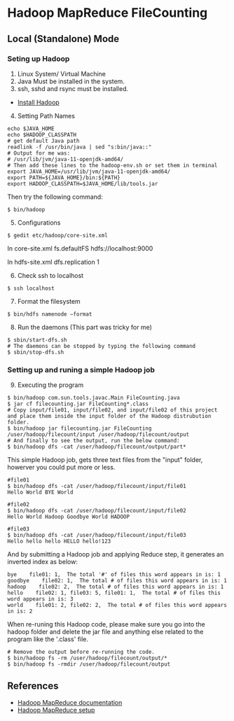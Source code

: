 # Hadoop MapReduce FileCounting


## Local (Standalone) Mode


### Seting up Hadoop

1. Linux System/ Virtual Machine
2. Java Must be installed in the system.
3. ssh, sshd and rsync must be installed.

* [Install Hadoop](http://www.apache.org/dyn/closer.cgi/hadoop/common/)

4. Setting Path Names
```shell
echo $JAVA_HOME
echo $HADOOP_CLASSPATH
# get default Java path
readlink -f /usr/bin/java | sed "s:bin/java::"
# Output for me was:
# /usr/lib/jvm/java-11-openjdk-amd64/
# Then add these lines to the hadoop-env.sh or set them in terminal
export JAVA_HOME=/usr/lib/jvm/java-11-openjdk-amd64/
export PATH=${JAVA_HOME}/bin:${PATH}
export HADOOP_CLASSPATH=$JAVA_HOME/lib/tools.jar

 ```
Then try the following command:
 ```shell
$ bin/hadoop
 ```
 5. Configurations
 ```shell
$ gedit etc/hadoop/core-site.xml
 ```
 In core-site.xml
<configuration>
    <property>
    <name>fs.defaultFS</name>
    <value>hdfs://localhost:9000</value>
    </property>
</configuration>

In hdfs-site.xml
<configuration>
<property>
<name>dfs.replication</name>
<value>1</value>
</property>

6. Check ssh to localhost
```shell
$ ssh localhost
```
7. Format the filesystem
```shell
$ bin/hdfs namenode –format
```
8. Run the daemons
(This part was tricky for me)
```shell
$ sbin/start-dfs.sh
# The daemons can be stopped by typing the following command
$ sbin/stop-dfs.sh
```
### Setting up and runing a simple Hadoop job
9. Executing the program
```shell
$ bin/hadoop com.sun.tools.javac.Main FileCounting.java
$ jar cf filecounting.jar FileCounting*.class
# Copy input/file01, input/file02, and input/file02 of this project and place them inside the input folder of the Hadoop distrubution folder.
$ bin/hadoop jar filecounting.jar FileCounting /user/hadoop/filecount/input /user/hadoop/filecount/output
# And finally to see the output, run the below command:
$ bin/hadoop dfs -cat /user/hadoop/filecount/output/part*
```

This simple Hadoop job, gets three text files from the "input" folder, howerver you could put more or less.
```shell
#file01
$ bin/hadoop dfs -cat /user/hadoop/filecount/input/file01
Hello World BYE World
```
```shell
#file02
$ bin/hadoop dfs -cat /user/hadoop/filecount/input/file02
Hello World Hadoop Goodbye World HADOOP
```
```shell
#file03
$ bin/hadoop dfs -cat /user/hadoop/filecount/input/file03
Hello hello hello HELLO hello!123
```
And by submitting a Hadoop job and applying Reduce step, it generates an inverted index as below:
```shell
bye    file01: 1,  The total '#' of files this word appears in is: 1
goodbye    file02: 1,  The total # of files this word appears in is: 1
hadoop    file02: 2,  The total # of files this word appears in is: 1
hello    file02: 1, file03: 5, file01: 1,  The total # of files this word appears in is: 3
world    file01: 2, file02: 2,  The total # of files this word appears in is: 2
```
When re-runing this Hadoop code, please make sure you go into the hadoop folder and delete the jar file and anything else related to the program like the '.class' file.
```shell
# Remove the output before re-running the code.
$ bin/hadoop fs -rm /user/hadoop/filecount/output/*
$ bin/hadoop fs -rmdir /user/hadoop/filecount/output
```
## References
* [Hadoop MapReduce documentation](https://hadoop.apache.org/docs/stable/hadoop-mapreduce-client/hadoop-mapreduce-client-core/MapReduceTutorial.html)
* [Hadoop MapReduce setup](https://cse.buffalo.edu/~bina/cse487/spring2016/prj2/TutorialRS.pdf)
